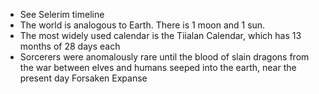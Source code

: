 - See Selerim timeline
- The world is analogous to Earth. There is 1 moon and 1 sun.
- The most widely used calendar is the Tiialan Calendar, which has 13 months of 28 days each
- Sorcerers were anomalously rare until the blood of slain dragons from the war between elves and humans seeped into the earth, near the present day Forsaken Expanse